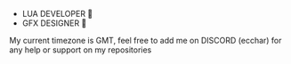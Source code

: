 - LUA DEVELOPER 🔨
- GFX DESIGNER 🎨

My current timezone is GMT, feel free to add me on DISCORD (ecchar) for any help or support on my repositories
